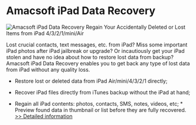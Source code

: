 # Amacsoft iPad Data Recovery
![Amacsoft iPad Data Recovery](https://mycommerce.akamaized.net/api/pimages/P300924610/BIG/300924610.JPG)
Regain Your Accidentally Deleted or Lost Items from iPad 4/3/2/1/mini/Air

Lost crucial contacts, text messages, etc. from iPad? Miss some important iPad photos after iPad jailbreak or upgrade? Or incautiously get your iPad stolen and have no idea about how to restore lost data from backup? Amacsoft iPad Data Recovery enables you to get back any type of lost data from iPad without any quality loss.

* Restore lost or deleted data from iPad Air/mini/4/3/2/1 directly;

* Recover iPad files directly from iTunes backup without the iPad at hand;

* Regain all iPad contents: photos, contacts, SMS, notes, videos, etc; * Preview found data in thumbnail or list before they are fully recovered.
[>> Detailed information](https://secure.shareit.com/shareit/product.html?productid=300924610&affiliateid=200057808)